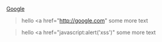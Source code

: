 [Google](javascript:alert('xss'))

> hello <a href="http://google.com"
> some more text


> hello <a href="javascript:alert('xss')"
> some more text

